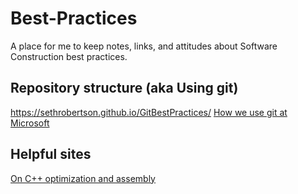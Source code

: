 # Best-Practices
A place for me to keep notes, links, and attitudes about Software Construction best practices.

## Repository structure (aka Using git)
https://sethrobertson.github.io/GitBestPractices/
[How we use git at Microsoft](https://docs.microsoft.com/en-us/azure/devops/learn/devops-at-microsoft/use-git-microsoft)
## Helpful sites
[On C++ optimization and assembly](https://www.agner.org/optimize)
